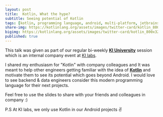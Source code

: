 ```yaml
---
layout: post
title:  Kotlin, What the hype?
subtitle: Seeing potential of Kotlin
tags: [kotlin, programming language, android, multi-platform, jetbrains]  
share-img: https://kotlinlang.org/assets/images/twitter-card/kotlin_800x320.png
bigimg: https://kotlinlang.org/assets/images/twitter-card/kotlin_800x320.png
published: true
---
```


This talk was given as part of our regular bi-weekly **[KI University](https://ki-labs.github.io/ki-university/)** session which is an internal company event at [KI labs](https://ki-labs.com). 

I shared my enthusiasm for "Kotlin" with company colleagues and It was meant to help other engineers getting familiar with the idea of **[Kotlin](https://kotlinlang.org/)** and motivate them to see its potential which goes beyond Android. I would love to see backend & data engineers consider this modern programming language for their next projects.

Feel free to use the slides to share with your friends and colleagues in company :)

P.S At KI labs, we only use Kotlin in our Android projects ✌️


<script async class="speakerdeck-embed" data-id="dcb3a30f07c5409ca21fa773445e7f6b" data-ratio="1.77777777777778" src="//speakerdeck.com/assets/embed.js"></script>